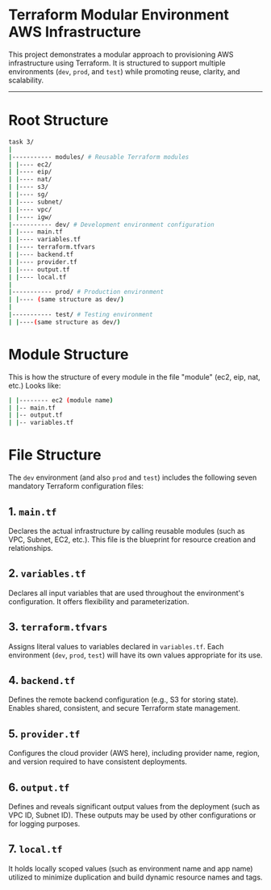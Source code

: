 # Terraform Modular Environment AWS Infrastructure

This project demonstrates a modular approach to provisioning AWS infrastructure using Terraform. It is structured to support multiple environments (`dev`, `prod`, and `test`) while promoting reuse, clarity, and scalability.

---

# Root Structure
```bash
task 3/
|
|----------- modules/ # Reusable Terraform modules
| |---- ec2/ 
| |---- eip/ 
| |---- nat/ 
| |---- s3/ 
| |---- sg/ 
| |---- subnet/ 
| |---- vpc/ 
| |---- igw/
|----------- dev/ # Development environment configuration
| |---- main.tf 
| |---- variables.tf 
| |---- terraform.tfvars 
| |---- backend.tf 
| |---- provider.tf 
| |---- output.tf
| |---- local.tf
|
|----------- prod/ # Production environment
| |---- (same structure as dev/)
|
|----------- test/ # Testing environment
| |----(same structure as dev/)
```
# Module Structure
This is how the structure of every module in the file "module" (ec2, eip, nat, etc.) Looks like: 
```bash
| |-------- ec2 (module name)
| |-- main.tf
| |-- output.tf
| |-- variables.tf
```
# File Structure

The `dev` environment (and also `prod` and `test`) includes the following seven mandatory Terraform configuration files:

## 1. `main.tf`
Declares the actual infrastructure by calling reusable modules (such as VPC, Subnet, EC2, etc.). This file is the blueprint for resource creation and relationships.

## 2. `variables.tf`
Declares all input variables that are used throughout the environment's configuration. It offers flexibility and parameterization.

## 3. `terraform.tfvars`
Assigns literal values to variables declared in `variables.tf`. Each environment (`dev`, `prod`, `test`) will have its own values appropriate for its use.

## 4. `backend.tf`
Defines the remote backend configuration (e.g., S3 for storing state). Enables shared, consistent, and secure Terraform state management.

## 5. `provider.tf`
Configures the cloud provider (AWS here), including provider name, region, and version required to have consistent deployments.

## 6. `output.tf`
Defines and reveals significant output values from the deployment (such as VPC ID, Subnet ID). These outputs may be used by other configurations or for logging purposes.

## 7. `local.tf`
It holds locally scoped values (such as environment name and app name) utilized to minimize duplication and build dynamic resource names and tags.


